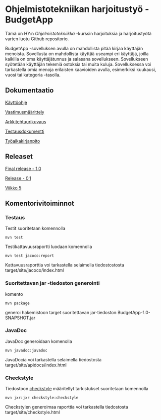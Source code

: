 # Ohjelmistotekniikan harjoitustyö - BudgetApp

Tämä on HY:n *Ohjelmistotekniikka* -kurssin harjoituksia ja harjoitustyötä varten luotu Github repositorio.

BudgetApp -sovelluksen avulla on mahdollista pitää kirjaa käyttäjän menoista. Sovellusta on mahdollista käyttää useampi eri käyttäjä, joilla kaikilla on oma käyttäjätunnus ja salasana sovellukseen. Sovellukseen syötetään käyttäjän tekemiä ostoksia tai muita kuluja. Sovelluksessa voi tarkastella omia menoja erilaisten kaavioiden avulla, esimerkiksi kuukausi, vuosi tai kategoria -tasolla. 

## Dokumentaatio

[Käyttöohje](https://github.com/MiguelSombrero/ot-harjoitustyo/blob/master/dokumentointi/kaytto_ohje.md)

[Vaatimusmäärittely](https://github.com/MiguelSombrero/ot-harjoitustyo/blob/master/dokumentointi/vaatimusmaarittely.md)

[Arkkitehtuurikuvaus](https://github.com/MiguelSombrero/ot-harjoitustyo/blob/master/dokumentointi/arkkitehtuuri.md)

[Testausdokumentti](https://github.com/MiguelSombrero/ot-harjoitustyo/blob/master/dokumentointi/testausdokumentti.md)

[Työaikakirjanpito](https://github.com/MiguelSombrero/ot-harjoitustyo/blob/master/dokumentointi/tuntikirjanpito.md)

## Releaset

[Final release - 1.0](https://github.com/MiguelSombrero/ot-harjoitustyo/releases/tag/release1)

[Release - 0.1](https://github.com/MiguelSombrero/ot-harjoitustyo/releases/tag/release01)

[Viikko 5](https://github.com/MiguelSombrero/ot-harjoitustyo/releases/tag/viikko5)

## Komentorivitoiminnot

### Testaus

Testit suoritetaan komennolla

    mvn test

Testikattavuusraportti luodaan komennolla

    mvn test jacoco:report

Kattavuusraporttia voi tarkastella selaimella tiedostostosta target/site/jacoco/index.html

### Suoritettavan jar -tiedoston generointi

komento

    mvn package

generoi hakemistoon target suoritettavan jar-tiedoston BudgetApp-1.0-SNAPSHOT.jar

### JavaDoc

JavaDoc generoidaan komenolla

    mvn javadoc:javadoc

JavaDocia voi tarkastella selaimella tiedostosta target/site/apidocs/index.html

### Checkstyle

Tiedostoon [checkstyle](https://github.com/MiguelSombrero/ot-harjoitustyo/blob/master/BudgetApp/checkstyle.xml) määritellyt tarkistukset suoritetaan komennolla

    mvn jxr:jxr checkstyle:checkstyle

Checkstylen generoimaa raporttia voi tarkastella tiedostosta target/site/checkstyle.html